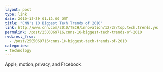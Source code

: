```yaml
---
layout: post
type: link
date: 2010-12-29 01:13:00 GMT
title: "CNN's 10 Biggest Tech Trends of 2010"
link: http://www.cnn.com/2010/TECH/innovation/12/27/top.tech.trends.year/index.html
permalink: /post/2505069716/cnns-10-biggest-tech-trends-of-2010
redirect_from: 
  - /post/2505069716/cnns-10-biggest-tech-trends-of-2010
categories:
- technology
---
```

Apple, motion, privacy, and Facebook.